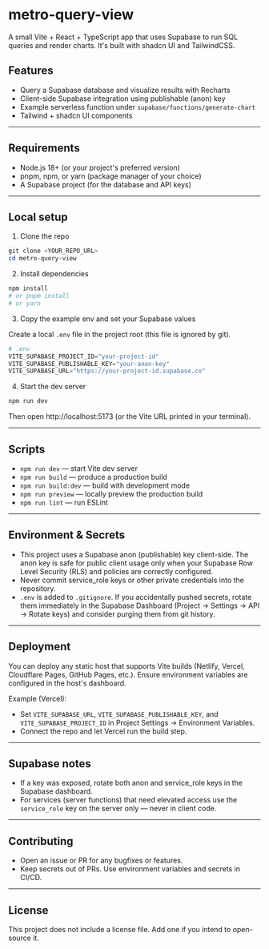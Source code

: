 # metro-query-view

A small Vite + React + TypeScript app that uses Supabase to run SQL queries and render charts. It's built with shadcn UI and TailwindCSS.

## Features

- Query a Supabase database and visualize results with Recharts
- Client-side Supabase integration using publishable (anon) key
- Example serverless function under `supabase/functions/generate-chart`
- Tailwind + shadcn UI components

---

## Requirements

- Node.js 18+ (or your project's preferred version)
- pnpm, npm, or yarn (package manager of your choice)
- A Supabase project (for the database and API keys)

---

## Local setup

1. Clone the repo

```powershell
git clone <YOUR_REPO_URL>
cd metro-query-view
```

2. Install dependencies

```powershell
npm install
# or pnpm install
# or yarn
```

3. Copy the example env and set your Supabase values

Create a local `.env` file in the project root (this file is ignored by git).

```powershell
# .env
VITE_SUPABASE_PROJECT_ID="your-project-id"
VITE_SUPABASE_PUBLISHABLE_KEY="your-anon-key"
VITE_SUPABASE_URL="https://your-project-id.supabase.co"
```

4. Start the dev server

```powershell
npm run dev
```

Then open http://localhost:5173 (or the Vite URL printed in your terminal).

---

## Scripts

- `npm run dev` — start Vite dev server
- `npm run build` — produce a production build
- `npm run build:dev` — build with development mode
- `npm run preview` — locally preview the production build
- `npm run lint` — run ESLint

---

## Environment & Secrets

- This project uses a Supabase anon (publishable) key client-side. The anon key is safe for public client usage only when your Supabase Row Level Security (RLS) and policies are correctly configured.
- Never commit service_role keys or other private credentials into the repository.
- `.env` is added to `.gitignore`. If you accidentally pushed secrets, rotate them immediately in the Supabase Dashboard (Project → Settings → API → Rotate keys) and consider purging them from git history.

---

## Deployment

You can deploy any static host that supports Vite builds (Netlify, Vercel, Cloudflare Pages, GitHub Pages, etc.). Ensure environment variables are configured in the host's dashboard.

Example (Vercel):
- Set `VITE_SUPABASE_URL`, `VITE_SUPABASE_PUBLISHABLE_KEY`, and `VITE_SUPABASE_PROJECT_ID` in Project Settings → Environment Variables.
- Connect the repo and let Vercel run the build step.

---

## Supabase notes

- If a key was exposed, rotate both anon and service_role keys in the Supabase dashboard.
- For services (server functions) that need elevated access use the `service_role` key on the server only — never in client code.

---

## Contributing

- Open an issue or PR for any bugfixes or features.
- Keep secrets out of PRs. Use environment variables and secrets in CI/CD.

---

## License

This project does not include a license file. Add one if you intend to open-source it.